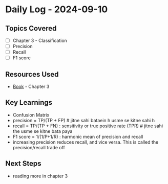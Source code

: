 # Daily Log - 2024-09-10

## Topics Covered

- [ ] Chapter 3 - Classification
- [ ] Precision
- [ ] Recall
- [ ] F1 score

## Resources Used

- [Book](../../Resources/Hand-on-ML.pdf) - Chapter 3

## Key Learnings

- Confusion Matrix
- precision = TP/(TP + FP) # jitne sahi bataein h usme se kitne sahi h
- recall = TP/(TP + FN) : sensitivity or true positive rate (TPR) # jitne sahi the usme se kitne bata paya
- F1 score = 1/(1/P+1/R) : harmonic mean of precision and recall
- increasing precision reduces recall, and vice versa. This is called the precision/recall trade off

## Next Steps

- reading more in chapter 3
